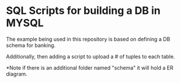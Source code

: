 # SQL Scripts for building a DB in MYSQL

The example being used in this repository is based on defining a DB schema for banking. 

Additionally, then adding a script to upload a # of tuples to each table. 

*Note if there is an additional folder named "schema" it will hold a ER diagram. 